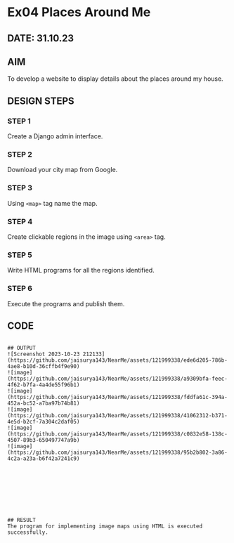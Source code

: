 # Ex04 Places Around Me
## DATE: 31.10.23

## AIM
To develop a website to display details about the places around my house.

## DESIGN STEPS

### STEP 1
Create a Django admin interface.

### STEP 2
Download your city map from Google.

### STEP 3
Using ```<map>``` tag name the map.

### STEP 4
Create clickable regions in the image using ```<area>``` tag.

### STEP 5
Write HTML programs for all the regions identified.

### STEP 6
Execute the programs and publish them.

## CODE
```

## OUTPUT
![Screenshot 2023-10-23 212133](https://github.com/jaisurya143/NearMe/assets/121999338/ede6d205-786b-4ae8-b10d-36cffb4f9e90)
![image](https://github.com/jaisurya143/NearMe/assets/121999338/a9309bfa-feec-4f62-b7fa-4a4de55f96b1)
![image](https://github.com/jaisurya143/NearMe/assets/121999338/fddfa61c-394a-452a-bc52-a7ba97b74b81)
![image](https://github.com/jaisurya143/NearMe/assets/121999338/41062312-b371-4e5d-b2cf-7a304c2daf05)
![image](https://github.com/jaisurya143/NearMe/assets/121999338/c0832e58-138c-4507-89b3-650497747a9b)
![image](https://github.com/jaisurya143/NearMe/assets/121999338/95b2b802-3a86-4c2a-a23a-b6f42a7241c9)









## RESULT
The program for implementing image maps using HTML is executed successfully.
